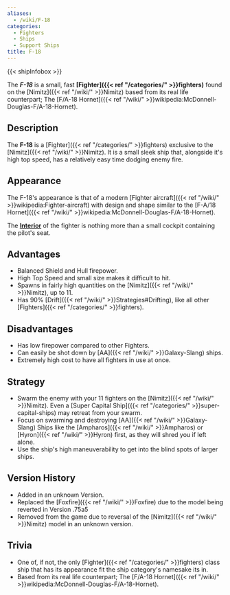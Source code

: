 ```yaml
---
aliases:
  - /wiki/F-18
categories:
  - Fighters
  - Ships
  - Support Ships
title: F-18
---
```


{{< shipInfobox >}}

The **_F-18_** is a small, fast **[Fighter]({{< ref "/categories/" >}}fighters)** found on the [Nimitz]({{< ref "/wiki/" >}}Nimitz) based from its real life counterpart; The [F/A-18 Hornet]({{< ref "/wiki/" >}}wikipedia:McDonnell-Douglas-F/A-18-Hornet).

## Description

The **F-18** is a [Fighter]({{< ref "/categories/" >}}fighters) exclusive to the [Nimitz]({{< ref "/wiki/" >}}Nimitz). It is a small sleek ship that, alongside it's high top speed, has a relatively easy time dodging enemy fire.

## Appearance

The F-18's appearance is that of a modern [Fighter aircraft]({{< ref "/wiki/" >}}wikipedia:Fighter-aircraft) with design and shape similar to the [F-A/18 Hornet]({{< ref "/wiki/" >}}wikipedia:McDonnell-Douglas-F/A-18-Hornet).

The **<u>Interior</u>** of the fighter is nothing more than a small cockpit containing the pilot's seat.

## Advantages

- Balanced Shield and Hull firepower.
- High Top Speed and small size makes it difficult to hit.
- Spawns in fairly high quantities on the [Nimitz]({{< ref "/wiki/" >}}Nimitz), up to 11.
- Has 90% [Drift]({{< ref "/wiki/" >}}Strategies#Drifting), like all other [Fighters]({{< ref "/categories/" >}}fighters).

## Disadvantages

- Has low firepower compared to other Fighters.
- Can easily be shot down by [AA]({{< ref "/wiki/" >}}Galaxy-Slang) ships.
- Extremely high cost to have all fighters in use at once.

## Strategy

- Swarm the enemy with your 11 fighters on the [Nimitz]({{< ref "/wiki/" >}}Nimitz). Even a [Super Capital Ship]({{< ref "/categories/" >}}super-capital-ships) may retreat from your swarm.
- Focus on swarming and destroying [AA]({{< ref "/wiki/" >}}Galaxy-Slang) Ships like the [Ampharos]({{< ref "/wiki/" >}}Ampharos) or [Hyron]({{< ref "/wiki/" >}}Hyron) first, as they will shred you if left alone.
- Use the ship's high maneuverability to get into the blind spots of larger ships.

## Version History

- Added in an unknown Version.
- Replaced the [Foxfire]({{< ref "/wiki/" >}}Foxfire) due to the model being reverted in Version .75a5
- Removed from the game due to reversal of the [Nimitz]({{< ref "/wiki/" >}}Nimitz) model in an unknown version.

## Trivia

- One of, if not, the only [Fighter]({{< ref "/categories/" >}}fighters) class ship that has its appearance fit the ship category's namesake its in.
- Based from its real life counterpart; The [F/A-18 Hornet]({{< ref "/wiki/" >}}wikipedia:McDonnell-Douglas-F/A-18-Hornet).
